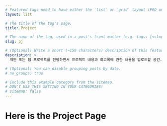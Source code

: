 ```yaml
---
# Featured tags need to have either the `list` or `grid` layout (PRO only).
layout: list

# The title of the tag's page.
title: Project

# The name of the tag, used in a post's front matter (e.g. tags: [<slug>]).
slug: pj

# (Optional) Write a short (~150 characters) description of this featured tag.
description: >
  개인 또는 팀 프로젝트를 진행하면서 프로젝트 내용과 회고록에 관한 내용을 업로드할 공간.

# (Optional) You can disable grouping posts by date.
# no_groups: true

# Exclude this example category from the sitemap.
# DON'T USE THIS SETTING IN YOUR CATEGORIES!
# sitemap: false
---
```


# Here is the Project Page